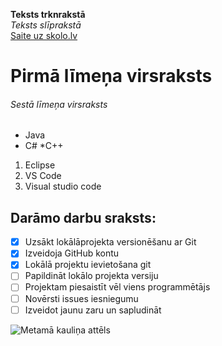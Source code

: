 **Teksts trknrakstā**<br>
*Teksts slīprakstā*<br>
[Saite uz skolo.lv](http://skolo.lv)<br>

# Pirmā līmeņa virsraksts
###### Sestā līmeņa virsraksts

* Java
* C#
*C++

 1. Eclipse
 2. VS Code
 3. Visual studio code

## Darāmo darbu sraksts:
- [x] Uzsākt lokālāprojekta versionēšanu ar Git
- [x] Izveidoja GitHub kontu
- [x] Lokālā projektu ievietošana git
- [ ] Papildināt lokālo projekta versiju
- [ ] Projektam piesaistīt vēl viens programmētājs
- [ ] Novērsti issues iesniegumu
- [ ] Izveidot jaunu zaru un sapludināt

 ![Metamā kauliņa attēls](https://cenuklubs.lv/media/catalog/product/cache/bee4949f0476c6b17fc88de0e76d9bdd/4/3/436921.jpg)

